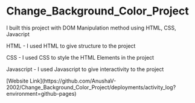 # Change_Background_Color_Project
 I built this project with DOM Manipulation method using HTML, CSS, Javacript
 <p>HTML - I used HTML to give structure to the project</p>
 <p>CSS - I used CSS to style the HTML Elements in the project</p>
 <p>Javascript - I used Javascript to give interactivity to the project</p>
 [Website Link](https://github.com/AnushaV-2002/Change_Background_Color_Project/deployments/activity_log?environment=github-pages)
 
 
